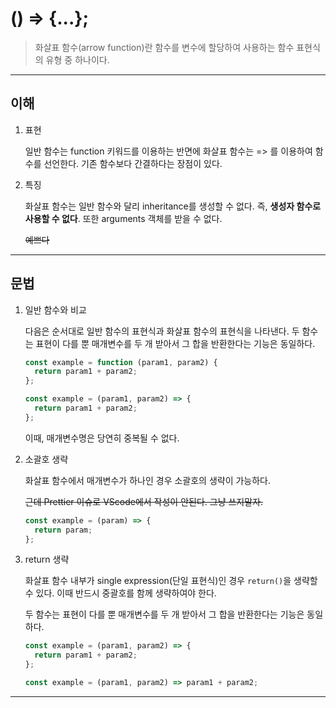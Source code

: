# () => {...};

> 화살표 함수(arrow function)란 함수를 변수에 할당하여 사용하는 함수 표현식의 유형 중 하나이다.

---

## 이해

1. 표현

   일반 함수는 function 키워드를 이용하는 반면에 화살표 함수는 => 를 이용하여 함수를 선언한다. 기존 함수보다 간결하다는 장점이 있다.

2. 특징

   화살표 함수는 일반 함수와 달리 inheritance를 생성할 수 없다. 즉, **생성자 함수로 사용할 수 없다**. 또한 arguments 객체를 받을 수 없다.

   ~~예쁘다~~

---

## 문법

1. 일반 함수와 비교

   다음은 순서대로 일반 함수의 표현식과 화살표 함수의 표현식을 나타낸다. 두 함수는 표현이 다를 뿐 매개변수를 두 개 받아서 그 합을 반환한다는 기능은 동일하다.

   ```javascript
   const example = function (param1, param2) {
     return param1 + param2;
   };
   ```

   ```javascript
   const example = (param1, param2) => {
     return param1 + param2;
   };
   ```

   이때, 매개변수명은 당연히 중복될 수 없다.

2. 소괄호 생략

   화살표 함수에서 매개변수가 하나인 경우 소괄호의 생략이 가능하다.

   ~~근데 Prettier 이슈로 VScode에서 작성이 안된다. 그냥 쓰지말자.~~

   ```javascript
   const example = (param) => {
     return param;
   };
   ```

3. return 생략

   화살표 함수 내부가 single expression(단일 표현식)인 경우 `return()`을 생략할 수 있다. 이때 반드시 중괄호를 함께 생략하여야 한다.

   두 함수는 표현이 다를 뿐 매개변수를 두 개 받아서 그 합을 반환한다는 기능은 동일하다.

   ```javascript
   const example = (param1, param2) => {
     return param1 + param2;
   };
   ```

   ```javascript
   const example = (param1, param2) => param1 + param2;
   ```

---
